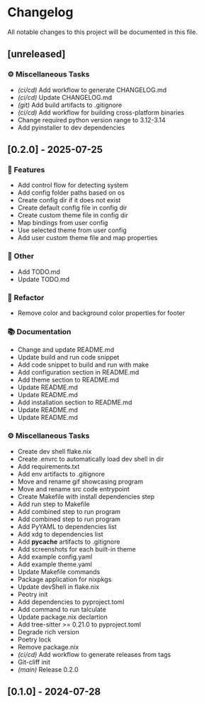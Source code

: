 # Changelog

All notable changes to this project will be documented in this file.

## [unreleased]

### ⚙️ Miscellaneous Tasks

- *(ci/cd)* Add workflow to generate CHANGELOG.md
- *(ci/cd)* Update CHANGELOG.md
- *(git)* Add build artifacts to .gitignore
- *(ci/cd)* Add workflow for building cross-platform binaries
- Change required python version range to 3.12-3.14
- Add pyinstaller to dev dependencies

## [0.2.0] - 2025-07-25

### 🚀 Features

- Add control flow for detecting system
- Add config folder paths based on os
- Create config dir if it does not exist
- Create default config file in config dir
- Create custom theme file in config dir
- Map bindings from user config
- Use selected theme from user config
- Add user custom theme file and map properties

### 💼 Other

- Add TODO.md
- Update TODO.md

### 🚜 Refactor

- Remove color and background color properties for footer

### 📚 Documentation

- Change and update README.md
- Update build and run code snippet
- Add code snippet to build and run with make
- Add configuration section in README.md
- Add theme section to README.md
- Update README.md
- Update README.md
- Add installation section to README.md
- Update README.md
- Update README.md

### ⚙️ Miscellaneous Tasks

- Create dev shell flake.nix
- Create .envrc to automatically load dev shell in dir
- Add requirements.txt
- Add env artifacts to .gitignore
- Move and rename gif showcasing program
- Move and rename src code entrypoint
- Create Makefile with install dependencies step
- Add run step to Makefile
- Add combined step to run program
- Add combined step to run program
- Add PyYAML to dependencies list
- Add xdg to dependencies list
- Add __pycache__ artifacts to .gitignore
- Add screenshots for each built-in theme
- Add example config.yaml
- Add example theme.yaml
- Update Makefile commands
- Package application for nixpkgs
- Update devShell in flake.nix
- Peotry init
- Add dependencies to pyproject.toml
- Add command to run talculate
- Update package.nix declartion
- Add tree-sitter >= 0.21.0 to pyproject.toml
- Degrade rich version
- Poetry lock
- Remove package.nix
- *(ci/cd)* Add workflow to generate releases from tags
- Git-cliff init
- *(main)* Release 0.2.0

## [0.1.0] - 2024-07-28

<!-- generated by git-cliff -->
